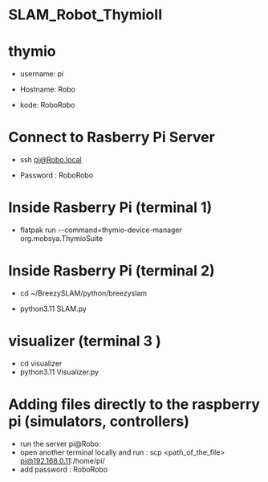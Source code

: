 # SLAM_Robot_ThymioII

# thymio

- username: pi

- Hostname: Robo

- kode: RoboRobo

# Connect to Rasberry Pi Server

- ssh pi@Robo.local

- Password : RoboRobo 

# Inside Rasberry Pi  (terminal 1)

- flatpak run --command=thymio-device-manager org.mobsya.ThymioSuite

# Inside Rasberry Pi (terminal 2)

- cd ~/BreezySLAM/python/breezyslam

- python3.11 SLAM.py

# visualizer (terminal 3 )

- cd visualizer 
- python3.11 Visualizer.py

# Adding files directly to the raspberry pi (simulators, controllers)

- run the server pi@Robo:
- open another terminal locally and run : scp <path_of_the_file> pi@192.168.0.11:/home/pi/
- add password : RoboRobo 
